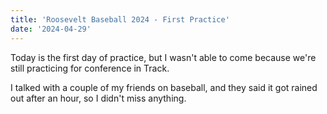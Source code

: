 ```yaml
---
title: 'Roosevelt Baseball 2024 - First Practice'
date: '2024-04-29'
---
```


Today is the first day of practice, but I wasn't able to come because we're still practicing for conference in Track. 

I talked with a couple of my friends on baseball, and they said it got rained out after an hour, so I didn't miss anything.
